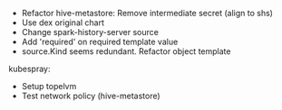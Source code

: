 

- Refactor hive-metastore: Remove intermediate secret (align to shs)
- Use dex original chart
- Change spark-history-server source
- Add 'required' on required template value
- source.Kind seems redundant. Refactor object template

kubespray:
- Setup topelvm
- Test network policy (hive-metastore)